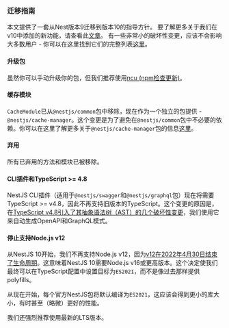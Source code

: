 ### 迁移指南

本文提供了一套从Nest版本9迁移到版本10的指导方针。
要了解更多关于我们在v10中添加的新功能，请查看此[文章](https://trilon.io/blog/nestjs-10-is-now-available)。
有一些非常小的破坏性变更，应该不会影响大多数用户 - 你可以在这里找到它们的完整列表[这里](https://github.com/nestjs/nest/releases/tag/v10.0.0)。

#### 升级包

虽然你可以手动升级你的包，但我们推荐使用[ncu (npm检查更新)](https://npmjs.com/package/npm-check-updates)。

#### 缓存模块

`CacheModule`已从`@nestjs/common`包中移除，现在作为一个独立的包提供 - `@nestjs/cache-manager`。这个变更是为了避免在`@nestjs/common`包中不必要的依赖。你可以在这里了解更多关于`@nestjs/cache-manager`包的信息[这里](https://docs.nestjs.com/techniques/caching)。

#### 弃用

所有已弃用的方法和模块已被移除。

#### CLI插件和TypeScript >= 4.8

NestJS CLI插件（适用于`@nestjs/swagger`和`@nestjs/graphql`包）现在将需要TypeScript >= v4.8，因此不再支持旧版本的TypeScript。这个变更的原因是，在[TypeScript v4.8引入了其抽象语法树（AST）的几个破坏性变更](https://www.typescriptlang.org/docs/handbook/release-notes/typescript-4-8.html#decorators-are-placed-on-modifiers-on-typescripts-syntax-trees)，我们使用它来自动生成OpenAPI和GraphQL模式。

#### 停止支持Node.js v12

从NestJS 10开始，我们不再支持Node.js v12，因为[v12在2022年4月30日结束了生命周期](https://twitter.com/nodejs/status/1524081123579596800)。这意味着NestJS 10需要Node.js v16或更高版本。这个决定使我们最终可以在TypeScript配置中设置目标为`ES2021`，而不是像过去那样提供polyfills。

从现在开始，每个官方NestJS包将默认编译为`ES2021`，这应该会得到更小的库大小，有时甚至（略微）更好的性能。

我们还强烈推荐使用最新的LTS版本。